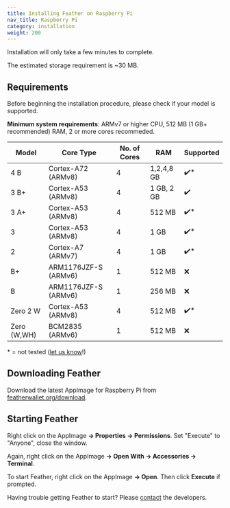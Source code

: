 ```yaml
---
title: Installing Feather on Raspberry Pi
nav_title: Raspberry Pi
category: installation
weight: 200
---
```


Installation will only take a few minutes to complete. 

The estimated storage requirement is ~30 MB.

## Requirements

Before beginning the installation procedure, please check if your model is supported.

**Minimum system requirements**: ARMv7 or higher CPU, 512 MB (1 GB+ recommended) RAM, 2 or more cores recommeded.

| Model | Core Type | No. of Cores | RAM | Supported |
|-------|-----------|--------------|-----|-----------|
| 4 B   | Cortex-A72 (ARMv8)    | 4 | 1,2,4,8 GB | ✔️* |
| 3 B+  | Cortex-A53 (ARMv8)    | 4 | 1 GB, 2 GB | ✔️ |
| 3 A+  | Cortex-A53 (ARMv8)    | 4 | 512 MB | ✔️* |
| 3     | Cortex-A53 (ARMv8)    | 4 | 1 GB | ✔️* |
| 2     | Cortex-A7 (ARMv7)     | 4 | 1 GB | ✔️* |
| B+    | ARM1176JZF-S (ARMv6)  | 1 | 512 MB | ❌ |
| B     | ARM1176JZF-S (ARMv6)  | 1 | 256 MB | ❌ |
| Zero 2 W | Cortex-A53 (ARMv8) | 4 | 512 MB  | ✔️* |
| Zero (W,WH) | BCM2835 (ARMv6) | 1 | 512 MB  | ❌ |

\* = not tested ([let us know](report-an-issue)!)

## Downloading Feather

Download the latest AppImage for Raspberry Pi from [featherwallet.org/download](https://featherwallet.org/download). 

## Starting Feather

Right click on the AppImage **→ Properties → Permissions**. Set "Execute" to "Anyone", close the window.

Again, right click on the AppImage **→ Open With → Accessories → Terminal**.

To start Feather, right click on the AppImage **→ Open**. Then click **Execute** if prompted.

Having trouble getting Feather to start? Please [contact](report-an-issue) the developers.
